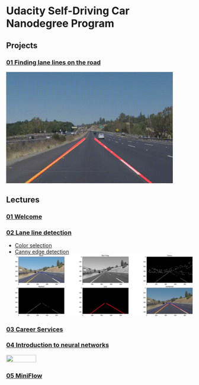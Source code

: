 Udacity Self-Driving Car Nanodegree Program
====

## Projects

### [01 Finding lane lines on the road](https://github.com/tuliren/CarND-LaneLines-P1)
  ![](https://raw.githubusercontent.com/tuliren/CarND-LaneLines-P1/master/test_videos_output/solidYellowLeft.gif)

## Lectures

### [01 Welcome](01-welcome/)


### [02 Lane line detection](02-lane-line-detection/)
- [Color selection](02-lane-line-detection/color_selection_and_region.ipynb)
- [Canny edge detection](02-lane-line-detection/canny_edge_detection.ipynb)
  ![](https://raw.githubusercontent.com/tuliren/CarND-LaneLines-P1/master/test_images_output/intermediate-solidYellowCurve2.jpg)

### [03 Career Services](03-career-services/)

### [04 Introduction to neural networks](04-intro-to-neural-networks/)

<img src="https://github.com/tuliren/self-driving-car-nd/blob/master/04-intro-to-neural-networks/images/combination-of-neural-networks-2.png?raw=true" width="40%" height="40%">

### [05 MiniFlow](05-mini-flow/)
